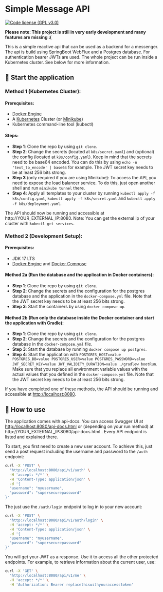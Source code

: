 # Simple Message API
[![Code license (GPL v3.0)](https://img.shields.io/badge/code%20license-GPL%20v3.0-green.svg?style=flat-square)](https://github.com/dm432/simplemessageapi/blob/master/LICENSE)

**Please note: This project is still in very early development and many features are missing :(**

This is a simple reactive api that can be used as a backend for a messenger. The api is build using SpringBoot WebFlux
and a Postgres database. For authentication bearer JWTs are used. The whole project can be run inside a Kubernetes cluster. See below for more information.

## 🔨 Start the application 

### Method 1 (Kubernetes Cluster):
#### Prerequisites:
- [Docker Engine](https://github.com/moby/moby) 
- A [Kubernetes](https://github.com/kubernetes/kubernetes) Cluster (or [Minikube](https://github.com/kubernetes/minikube))
- Kubernetes command-line tool (kubectl)

#### Steps:
- **Step 1**: Clone the repo by using `git clone`.
- **Step 2**: Change the secrets (located at `k8s/secret.yaml`) and (optional) the config (located at `k8s/config.yaml`). 
Keep in mind that the secrets need to be base64 encoded. You can do this by using `echo -n 'text_to_encode' | base64` for example.
The JWT secret key needs to be at least 256 bits strong.
- **Step 3** (only required if you are using Minikube): To access the API, you need to expose the load balancer service. To do this, just open another shell and run `minikube tunnel` there.
- **Step 4**: Apply all templates to your cluster by running `kubectl apply -f k8s/config.yaml`, `kubectl apply -f k8s/secret.yaml` and `kubectl apply -f k8s/deployment.yaml`.

The API should now be running and accessible at http://YOUR_EXTERNAL_IP:8080. Note: You can get the external ip of your cluster with `kubectl get services`.
 
### Method 2 (Development Setup):
#### Prerequisites:
- JDK 17 LTS 
- [Docker Engine](https://github.com/moby/moby) and [Docker Compose](https://github.com/docker/compose)

#### Method 2a (Run the database and the application in Docker containers):
- **Step 1**: Clone the repo by using `git clone`.
- **Step 2**: Change the secrets and the configuration for the postgres database and the application in the `docker-compose.yml` file.
Note that the JWT secret key needs to be at least 256 bits strong.
- **Step 3**: Start the containers by using `docker compose up`.


#### Method 2b (Run only the database inside the Docker container and start the application with Gradle):
- **Step 1**: Clone the repo by using `git clone`.
- **Step 2**: Change the secrets and the configuration for the postgres database in the `docker-compose.yml` file.
- **Step 3**: Start the database by running `docker compose up postgres`.
- **Step 4**: Start the application with `POSTGRES_HOST=value POSTGRES_DB=value POSTGRES_USER=value POSTGRES_PASSWORD=value JWT_SECRET_KEY=value JWT_VALIDITY_DURATION=value ./gradlew bootRun`.
Make sure that you replace all environment variable values with the actual values that you defined in the `docker-compose.yml` file. Note that the JWT secret key needs to be at least 256 bits strong. 

If you have completed one of these methods, the API should be running and accessible at [http://localhost:8080](http://localhost:8080).

## 🔧 How to use
The application comes with api-docs. You can access Swagger UI at [http://localhost:8080/api-docs.html](http://localhost:8080/api-docs.html) or (depending on your run method) at http://YOUR_EXTERNAL_IP:8080/api-docs.html .
Every API endpoint is listed and explained there.

To start, you first need to create a new user account. To achieve this, just send a post request including the username and password to the `/auth` endpoint:
```bash
curl -X 'POST' \
  'http://localhost:8080/api/v1/auth' \
  -H 'accept: */*' \
  -H 'Content-Type: application/json' \
  -d '{
  "username": "myusername",
  "password": "supersecurepassword"
}'
```

The just use the `/auth/login` endpoint to log in to your new account:
```bash
curl -X 'POST' \
  'http://localhost:8080/api/v1/auth/login' \
  -H 'accept: */*' \
  -H 'Content-Type: application/json' \
  -d '{
  "username": "myusername",
  "password": "supersecurepassword"
}'
```
You will get your JWT as a response. Use it to access all the other protected endpoints.
For example, to retrieve information about the current user, use:
```bash
curl -X 'GET' \
  'http://localhost:8080/api/v1/me' \
  -H 'accept: */*' \
  -H 'Authorization: Bearer replacethiswithyouraccesstoken'
```
